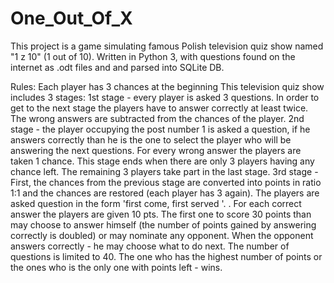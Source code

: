 # One_Out_Of_X
This project is a game simulating famous Polish television quiz show named "1 z 10" (1 out of 10).
Written in Python 3, with questions found on the internet as .odt files and and parsed into SQLite DB.

Rules:
Each player has 3 chances at the beginning
This television quiz show includes 3 stages:
    1st stage - every player is asked 3 questions. In order to get to the next stage the players have to answer correctly at
 least twice. The wrong answers are subtracted from the chances of the player.
    2nd stage - the player occupying the post number 1 is asked a question, if he answers correctly than he is the one to 
select the player who will be answering the next questions. For every wrong answer the players are taken 1 chance. This 
stage ends when there are only 3 players having any chance left. The remaining 3 players take part in the last stage.
    3rd stage - First, the chances from the previous stage are converted into points in ratio 1:1 and the chances are 
    restored (each player has 3 again). The players are asked question in the form 'first come, first served '. . 
    For each correct answer the players are given 10 pts. The first one to score 30 points than may choose to answer 
    himself (the number of points gained by answering correctly is doubled) or may nominate any opponent. When the 
    opponent answers correctly - he may choose what to do next. The number of questions is limited to 40. The one who 
    has the highest number of points or the ones who is the only one with points left - wins. 
